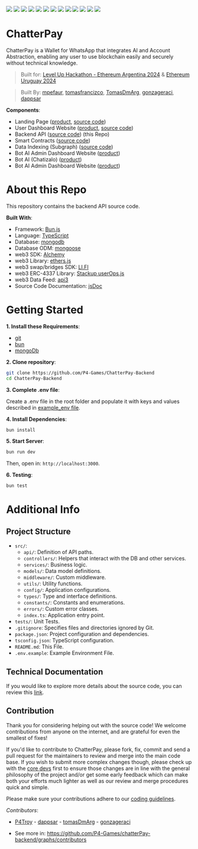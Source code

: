 ![](https://img.shields.io/badge/Python-informational?style=flat&logo=python&logoColor=white&color=6aa6f8)
![](https://img.shields.io/badge/Bun.js-informational?style=flat&logo=bun&logoColor=white&color=6aa6f8)
![](https://img.shields.io/badge/Typescript-informational?style=flat&logo=typescript&logoColor=white&color=6aa6f8)
![](https://img.shields.io/badge/Fastify-informational?style=flat&logo=fastify&logoColor=white&color=6aa6f8)
![](https://img.shields.io/badge/MongoDb-informational?style=flat&logo=mongodb&logoColor=white&color=6aa6f8)
![](https://img.shields.io/badge/Mongoose-informational?style=flat&logo=mongoose&logoColor=white&color=6aa6f8)
![](https://img.shields.io/badge/Alchemy-informational?style=flat&logo=alchemy&logoColor=white&color=6aa6f8)
![](https://img.shields.io/badge/Web3-informational?style=flat&logo=web3&logoColor=white&color=6aa6f8)
![](https://img.shields.io/badge/Ethers.js-informational?style=flat&logo=ethersjs&logoColor=white&color=6aa6f8)
![](https://img.shields.io/badge/LI.FI-informational?style=flat&logo=li.fi&logoColor=white&color=6aa6f8)
![](https://img.shields.io/badge/api3-informational?style=flat&logo=api3&logoColor=white&color=6aa6f8)
![](https://img.shields.io/badge/jsdoc-informational?style=flat&logo=jsdoc&logoColor=white&color=6aa6f8)
![](https://img.shields.io/badge/userOps.js-informational?style=flat&logo=useropsjs&logoColor=white&color=6aa6f8)

# ChatterPay

ChatterPay is a Wallet for WhatsApp that integrates AI and Account Abstraction, enabling any user to use blockchain easily and securely without technical knowledge.

> Built for: [Level Up Hackathon - Ethereum Argentina 2024](https://ethereumargentina.org/) & [Ethereum Uruguay 2024](https://www.ethereumuruguay.org/)

> Built By: [mpefaur](https://github.com/mpefaur), [tomasfrancizco](https://github.com/tomasfrancizco), [TomasDmArg](https://github.com/TomasDmArg), [gonzageraci](https://github.com/gonzageraci), [dappsar](https://github.com/dappsar)

**Components**:

-   Landing Page ([product](https://chatterpay.net), [source code](https://github.com/P4-Games/ChatterPay))
-   User Dashboard Website ([product](https://chatterpay.net/dashboard), [source code](https://github.com/P4-Games/ChatterPay))
-   Backend API ([source code](https://github.com/P4-Games/ChatterPay-Backend)) (this Repo)
-   Smart Contracts ([source code](https://github.com/P4-Games/ChatterPay-SmartContracts))
-   Data Indexing (Subgraph) ([source code](https://github.com/P4-Games/ChatterPay-Subgraph))
-   Bot AI Admin Dashboard Website ([product](https://app.chatizalo.com/))
-   Bot AI (Chatizalo) ([product](https://chatizalo.com/))
-   Bot AI Admin Dashboard Website ([product](https://app.chatizalo.com/))

# About this Repo

This repository contains the backend API source code.

**Built With**:

-   Framework: [Bun.js](https://bun.sh/)
-   Language: [TypeScript](https://www.typescriptlang.org)
-   Database: [mongodb](https://www.mongodb.com)
-   Database ODM: [mongoose](https://mongoosejs.com/)
-   web3 SDK: [Alchemy](https://www.alchemy.com/sdk)
-   web3 Library: [ethers.js](https://docs.ethers.org/v5/)
-   web3 swap/bridges SDK: [LI.FI](https://li.fi/sdk/)
-   web3 ERC-4337 Library: [Stackup userOps.js](https://github.com/stackup-wallet/userop.js#readme)
-   web3 Data Feed: [api3](https://api3.org/)
-   Source Code Documentation: [jsDoc](https://jsdoc.app/)

# Getting Started

**1. Install these Requirements**:

-   [git](https://git-scm.com/)
-   [bun](https://bun.sh/)
-   [mongoDb](https://www.mongodb.com/docs/manual/installation/)

**2. Clone repository**:

```bash
git clone https://github.com/P4-Games/ChatterPay-Backend
cd ChatterPay-Backend
```

**3. Complete .env file**:

Create a .env file in the root folder and populate it with keys and values described in [example_env file](./example_env).

**4. Install Dependencies**:

```bash
bun install
```

**5. Start Server**:

```bash
bun run dev
```

Then, open in: `http://localhost:3000`.

**6. Testing**:

```bash
bun test
```


# Additional Info

## Project Structure

-   `src/`:
    -   `api/`: Definition of API paths.
    -   `controllers/`: Helpers that interact with the DB and other services.
    -   `services/`: Business logic.
    -   `models/`: Data model definitions.
    -   `middleware/`: Custom middleware.
    -   `utils/`: Utility functions.
    -   `config/`: Application configurations.
    -   `types/`: Type and interface definitions.
    -   `constants/`: Constants and enumerations.
    -   `errors/`: Custom error classes.
    -   `index.ts`: Application entry point.
-   `tests/`: Unit Tests.
-   `.gitignore`: Specifies files and directories ignored by Git.
-   `package.json`: Project configuration and dependencies.
-   `tsconfig.json`: TypeScript configuration.
-   `README.md`: This File.
-   `.env.example`: Example Environment File.

## Technical Documentation

If you would like to explore more details about the source code, you can review this [link](.doc/content.md).


## Contribution

Thank you for considering helping out with the source code! We welcome contributions from anyone on the internet, and are grateful for even the smallest of fixes!

If you'd like to contribute to ChatterPay, please fork, fix, commit and send a pull request for the maintainers to review and merge into the main code base. If you wish to submit more complex changes though, please check up with the [core devs](https://github.com/P4-Games/chatterPay-backend/graphs/contributors) first to ensure those changes are in line with the general philosophy of the project and/or get some early feedback which can make both your efforts much lighter as well as our review and merge procedures quick and simple.

Please make sure your contributions adhere to our [coding guidelines](./.doc/development/coding-guidelines.md).

_Contributors_: 

* [P4Troy](https://github.com/mpefaur) - [dappsar](https://github.com/dappsar) - [tomasDmArg](https://github.com/TomasDmArg) - [gonzageraci](https://github.com/gonzageraci)

* See more in: <https://github.com/P4-Games/chatterPay-backend/graphs/contributors>

